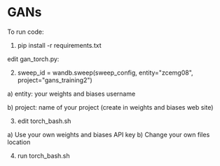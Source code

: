 # GANs

To run code:

1) pip install -r requirements.txt  

edit gan_torch.py: 

2) sweep_id = wandb.sweep(sweep_config, entity="zcemg08", project="gans_training2")

a) entity: your weights and biases username 

b) project: name of your project (create in weights and biases web site) 

3) edit torch_bash.sh

a) Use your own weights and biases API key
b) Change your own files location 

4) run torch_bash.sh 





